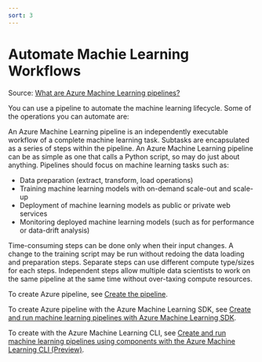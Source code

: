 ```yaml
---
sort: 3
---
```

# Automate Machie Learning Workflows
Source: [What are Azure Machine Learning pipelines?](https://docs.microsoft.com/en-us/azure/machine-learning/concept-ml-pipelines)

You can use a pipeline to automate the machine learning lifecycle. Some of the operations you can automate are:

An Azure Machine Learning pipeline is an independently executable workflow of a complete machine learning task. Subtasks are encapsulated as a series of steps within the pipeline. An Azure Machine Learning pipeline can be as simple as one that calls a Python script, so may do just about anything. Pipelines should focus on machine learning tasks such as:

* Data preparation (extract, transform, load operations)
* Training machine learning models with on-demand scale-out and scale-up
* Deployment of machine learning models as public or private web services
* Monitoring deployed machine learning models (such as for performance or data-drift analysis)

Time-consuming steps can be done only when their input changes. A change to the training script may be run without redoing the data loading and preparation steps. Separate steps can use different compute type/sizes for each steps. Independent steps allow multiple data scientists to work on the same pipeline at the same time without over-taxing compute resources.

To create Azure pipeline, see [Create the pipeline](https://docs.microsoft.com/en-us/azure/devops/pipelines/targets/azure-machine-learning?context=azure%2Fmachine-learning%2Fcontext%2Fml-context&view=azure-devops&tabs=yaml).

To create Azure pipeline with the Azure Machine Learning SDK, see [Create and run machine learning pipelines with Azure Machine Learning SDK](https://docs.microsoft.com/en-us/azure/machine-learning/how-to-create-machine-learning-pipelines?view=azure-devops).

To create with the Azure Machine Learning CLI, see [Create and run machine learning pipelines using components with the Azure Machine Learning CLI (Preview)](https://docs.microsoft.com/en-us/azure/machine-learning/how-to-create-component-pipelines-cli?view=azure-devops).

